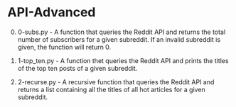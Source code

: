 # API-Advanced

0. 0-subs.py - A function that queries the Reddit API and returns the total number of subscribers for a given subreddit. If an invalid subreddit is given, the function will return 0.

1. 1-top_ten.py - A function thet queries the Reddit API and prints the titles of the top ten posts of a given subreddit.

2. 2-recurse.py - A recursive function that queries the Reddit API and returns a list containing all the titles of all hot articles for a given subreddit.
